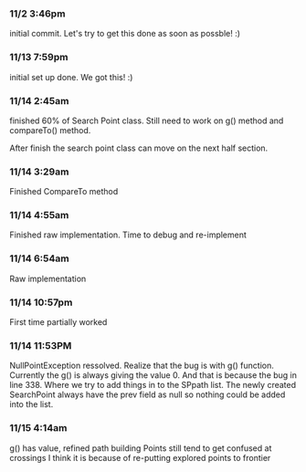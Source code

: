 ### 11/2 3:46pm
initial commit. Let's try to get this done as soon as possble! :)

### 11/13 7:59pm
initial set up done. We got this! :)

### 11/14 2:45am
finished 60% of Search Point class. Still need to work on g() method and compareTo() method.

After finish the search point class can move on the next half section.

### 11/14 3:29am
Finished CompareTo method

### 11/14 4:55am
Finished raw implementation. Time to debug and re-implement

### 11/14 6:54am
Raw implementation

### 11/14 10:57pm
First time partially worked

### 11/14 11:53PM
NullPointException ressolved. Realize that the bug is with g() function. Currently the g() is always giving the value 0. And that is because the bug in line 338. Where we try to add things in to the SPpath list. The newly created SearchPoint always have the prev field as null so nothing could be added into the list.

### 11/15 4:14am
g() has value, refined path building
Points still tend to get confused at crossings
I think it is because of re-putting explored points to frontier
